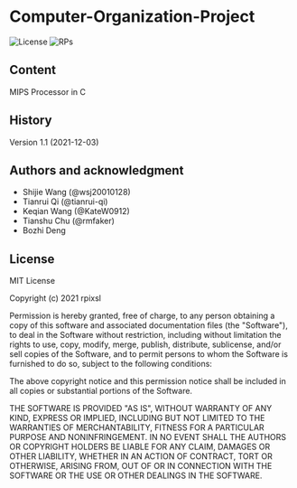 # Computer-Organization-Project

![License][License] ![RPs][RPs]


## Content
MIPS Processor in C  

## History


Version 1.1 (2021-12-03)


## Authors and acknowledgment
- Shijie Wang (@wsj20010128) 
- Tianrui Qi (@tianrui-qi) 
- Keqian Wang (@KateW0912) 
- Tianshu Chu (@rmfaker) 
- Bozhi Deng


## License

MIT License

Copyright (c) 2021 rpixsl

Permission is hereby granted, free of charge, to any person obtaining a copy
of this software and associated documentation files (the "Software"), to deal
in the Software without restriction, including without limitation the rights
to use, copy, modify, merge, publish, distribute, sublicense, and/or sell
copies of the Software, and to permit persons to whom the Software is
furnished to do so, subject to the following conditions:

The above copyright notice and this permission notice shall be included in all
copies or substantial portions of the Software.

THE SOFTWARE IS PROVIDED "AS IS", WITHOUT WARRANTY OF ANY KIND, EXPRESS OR
IMPLIED, INCLUDING BUT NOT LIMITED TO THE WARRANTIES OF MERCHANTABILITY,
FITNESS FOR A PARTICULAR PURPOSE AND NONINFRINGEMENT. IN NO EVENT SHALL THE
AUTHORS OR COPYRIGHT HOLDERS BE LIABLE FOR ANY CLAIM, DAMAGES OR OTHER
LIABILITY, WHETHER IN AN ACTION OF CONTRACT, TORT OR OTHERWISE, ARISING FROM,
OUT OF OR IN CONNECTION WITH THE SOFTWARE OR THE USE OR OTHER DEALINGS IN THE
SOFTWARE.


[License]: https://img.shields.io/badge/License-MIT-yellow.svg
[RPs]: https://img.shields.io/badge/PRs-welcome-brightgreen.svg?style=flat-square
